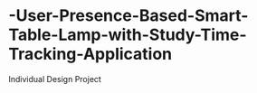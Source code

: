 # -User-Presence-Based-Smart-Table-Lamp-with-Study-Time-Tracking-Application
Individual Design Project
